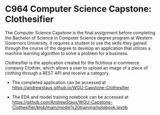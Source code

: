 # C964 Computer Science Capstone: Clothesifier
The Computer Science Capstone is the final assignment before completing the Bachelor of Science in Computer Science degree program at Western Governors University.   It requires a student to use the skills they gained through the course of the degree to develop an application that utilizes a machine learning algorithm to solve a problem for a business.

Clothesifier is the application created for the fictitious e-commerce company Clothier, which allows a user to upload an image of a piece of clothing through a REST API and receive a category.

- The completed application can be accessed at https://andrewstaus.github.io/WGU-Capstone-Clothesifier

- The EDA and model training notebook can be accessed at https://github.com/AndrewStaus/WGU-Capstone-Clothesifier/blob/main/model%20training/notebook.ipynb
